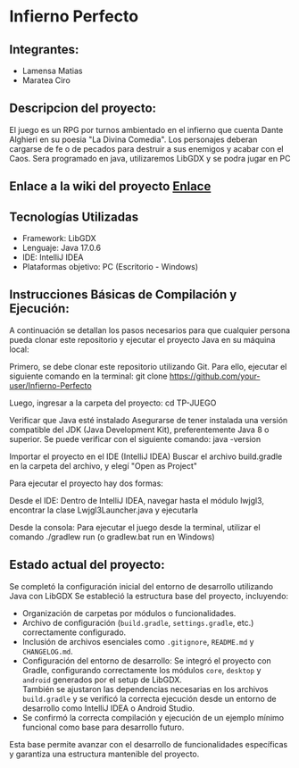# Infierno Perfecto
## Integrantes: 
* Lamensa Matias
* Maratea Ciro

## Descripcion del proyecto:
El juego es un RPG por turnos ambientado en el infierno que cuenta Dante Alghieri en su poesia "La Divina Comedia". Los personajes deberan cargarse de fe o de pecados para destruir a sus enemigos y acabar con el Caos. Sera programado en java, utilizaremos LibGDX y se podra jugar en PC

## Enlace a la wiki del proyecto [Enlace](https://github.com/oriklol/TP-JUEGO/wiki)

## Tecnologías Utilizadas
* Framework: LibGDX
* Lenguaje: Java 17.0.6
* IDE: IntelliJ IDEA
* Plataformas objetivo: PC (Escritorio - Windows)

## Instrucciones Básicas de Compilación y Ejecución:
A continuación se detallan los pasos necesarios para que cualquier persona pueda clonar este repositorio y ejecutar el proyecto Java en su máquina local: 

Primero, se debe clonar este repositorio utilizando Git. Para ello, ejecutar el siguiente comando en la terminal:
git clone https://github.com/your-user/Infierno-Perfecto

Luego, ingresar a la carpeta del proyecto:
cd TP-JUEGO

Verificar que Java esté instalado
Asegurarse de tener instalada una versión compatible del JDK (Java Development Kit), preferentemente Java 8 o superior. Se puede verificar con el siguiente comando:
java -version

Importar el proyecto en el IDE (IntelliJ IDEA)
Buscar el archivo build.gradle en la carpeta del archivo, y elegí "Open as Project"

Para ejecutar el proyecto hay dos formas:

Desde el IDE: Dentro de IntelliJ IDEA, navegar hasta el módulo lwjgl3, encontrar la clase Lwjgl3Launcher.java y ejecutarla

Desde la consola: Para ejecutar el juego desde la terminal, utilizar el comando ./gradlew run (o gradlew.bat run en Windows)

## Estado actual del proyecto:
Se completó la configuración inicial del entorno de desarrollo utilizando Java con LibGDX
Se estableció la estructura base del proyecto, incluyendo:

- Organización de carpetas por módulos o funcionalidades.
- Archivo de configuración (`build.gradle`, `settings.gradle`, etc.) correctamente configurado.
- Inclusión de archivos esenciales como `.gitignore`, `README.md` y `CHANGELOG.md`.
- Configuración del entorno de desarrollo: Se integró el proyecto con Gradle, configurando correctamente los módulos `core`, `desktop` y `android` generados por el setup de LibGDX.  
También se ajustaron las dependencias necesarias en los archivos `build.gradle` y se verificó la correcta ejecución desde un entorno de desarrollo como IntelliJ IDEA o Android Studio.
- Se confirmó la correcta compilación y ejecución de un ejemplo mínimo funcional como base para desarrollo futuro.

Esta base permite avanzar con el desarrollo de funcionalidades específicas y garantiza una estructura mantenible del proyecto.
